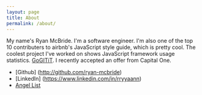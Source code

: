 ```yaml
---
layout: page
title: About
permalink: /about/
---
```

My name's Ryan McBride. I'm a software engineer. I'm also one of the top 10 contributers to airbnb's JavaScript style guide, which is pretty cool. The coolest project I've worked on shows JavaScript framework usage statistics. [GoGITiT](http://gotitit.co). I recently accepted an offer from Capital One.

* [Github] (http://github.com/ryan-mcbride)
* [LinkedIn] (https://www.linkedin.com/in/rryyaann)
* [Angel List](https://angel.co/ryan-mcbride-2)
